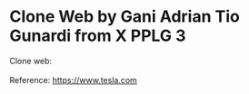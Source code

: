 # Clone Web by Gani Adrian Tio Gunardi from X PPLG 3
Clone web:
</br>
</br>
Reference: https://www.tesla.com
